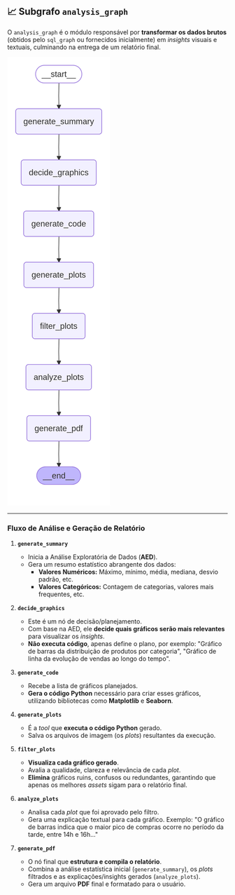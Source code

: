 ## 📈 Subgrafo `analysis_graph`

O `analysis_graph` é o módulo responsável por **transformar os dados brutos** (obtidos pelo `sql_graph` ou fornecidos inicialmente) em *insights* visuais e textuais, culminando na entrega de um relatório final.

![Grafo Analyst](../../../../assets/analysis_graph.png)

---

### Fluxo de Análise e Geração de Relatório

1.  **`generate_summary`**
    * Inicia a Análise Exploratória de Dados (**AED**).
    * Gera um resumo estatístico abrangente dos dados:
        * **Valores Numéricos:** Máximo, mínimo, média, mediana, desvio padrão, etc.
        * **Valores Categóricos:** Contagem de categorias, valores mais frequentes, etc.

2.  **`decide_graphics`**
    * Este é um nó de decisão/planejamento.
    * Com base na AED, ele **decide quais gráficos serão mais relevantes** para visualizar os *insights*.
    * **Não executa código**, apenas define o plano, por exemplo: "Gráfico de barras da distribuição de produtos por categoria", "Gráfico de linha da evolução de vendas ao longo do tempo".

3.  **`generate_code`**
    * Recebe a lista de gráficos planejados.
    * **Gera o código Python** necessário para criar esses gráficos, utilizando bibliotecas como **Matplotlib** e **Seaborn**.

4.  **`generate_plots`**
    * É a *tool* que **executa o código Python** gerado.
    * Salva os arquivos de imagem (os *plots*) resultantes da execução.

5.  **`filter_plots`**
    * **Visualiza cada gráfico gerado**.
    * Avalia a qualidade, clareza e relevância de cada *plot*.
    * **Elimina** gráficos ruins, confusos ou redundantes, garantindo que apenas os melhores *assets* sigam para o relatório final.

6.  **`analyze_plots`**
    * Analisa cada *plot* que foi aprovado pelo filtro.
    * Gera uma explicação textual para cada gráfico. Exemplo: "O gráfico de barras indica que o maior pico de compras ocorre no período da tarde, entre 14h e 16h..."

7.  **`generate_pdf`**
    * O nó final que **estrutura e compila o relatório**.
    * Combina a análise estatística inicial (`generate_summary`), os *plots* filtrados e as explicações/insights gerados (`analyze_plots`).
    * Gera um arquivo **PDF** final e formatado para o usuário.
